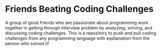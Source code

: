 # Friends Beating Coding Challenges
A group of good friends who are passionate about programming work together in getting through interview problem by analyzing, solving, and discussing coding challenges. This is a repository to push and pull coding challenges from any programming language with explaination from the person who solved it! 

